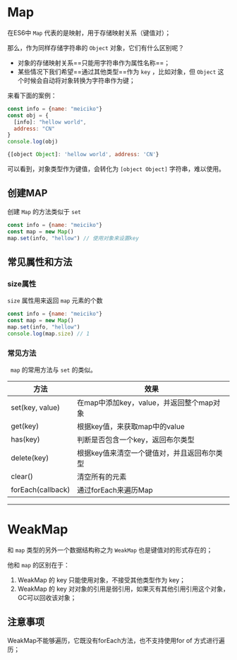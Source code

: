 # Map 

在ES6中 `Map` 代表的是映射，用于存储映射关系（键值对）；

那么，作为同样存储字符串的 `Object` 对象，它们有什么区别呢？

- 对象的存储映射关系==只能用字符串作为属性名称==；
- 某些情况下我们希望==通过其他类型==作为 `key` ，比如对象，但 `Object` 这个时候会自动将对象转换为字符串作为键；

来看下面的案例：

```js
const info = {name: "meiciko"}
const obj = {
  [info]: "hellow world",
  address: "CN"
}
console.log(obj)
```

```js
{[object Object]: 'hellow world', address: 'CN'}
```

可以看到，对象类型作为键值，会转化为 `[object Object]` 字符串，难以使用。



## 创建MAP

创建 `Map` 的方法类似于 `set`

```js
const info = {name: "meiciko"}
const map = new Map()
map.set(info, "hellow") // 使用对象来设置key
```





## 常见属性和方法

### size属性

`size` 属性用来返回 `map` 元素的个数

```js
const info = {name: "meiciko"}
const map = new Map()
map.set(info, "hellow")
console.log(map.size) // 1
```



### 常见方法

` map` 的常用方法与 `set` 的类似。

| 方法              | 效果                                        |
| ----------------- | ------------------------------------------- |
| set(key, value)   | 在map中添加key，value，并返回整个map对象    |
| get(key)          | 根据key值，来获取map中的value               |
| has(key)          | 判断是否包含一个key，返回布尔类型           |
| delete(key)       | 根据key值来清空一个键值对，并且返回布尔类型 |
| clear()           | 清空所有的元素                              |
| forEach(callback) | 通过forEach来遍历Map                        |







------



# WeakMap

和  `map` 类型的另外一个数据结构称之为 `WeakMap` 也是键值对的形式存在的；

他和 `map` 的区别在于：

1. WeakMap 的 key 只能使用对象，不接受其他类型作为 key；
2. WeakMap 的 key 对对象的引用是弱引用，如果灭有其他引用引用这个对象，GC可以回收该对象；



## 注意事项

WeakMap不能够遍历，它既没有forEach方法，也不支持使用for of 方式进行遍历；
